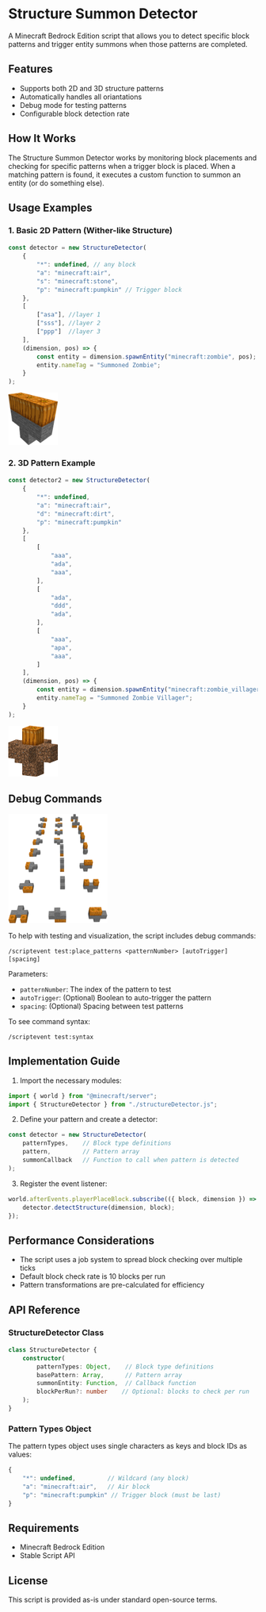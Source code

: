 # Structure Summon Detector

A Minecraft Bedrock Edition script that allows you to detect specific block patterns and trigger entity summons when those patterns are completed.

## Features

- Supports both 2D and 3D structure patterns
- Automatically handles all oriantations
- Debug mode for testing patterns
- Configurable block detection rate

## How It Works

The Structure Summon Detector works by monitoring block placements and checking for specific patterns when a trigger block is placed. When a matching pattern is found, it executes a custom function to summon an entity (or do something else).

## Usage Examples

### 1. Basic 2D Pattern (Wither-like Structure)

```javascript
const detector = new StructureDetector(
    {
        "*": undefined, // any block
        "a": "minecraft:air",
        "s": "minecraft:stone",
        "p": "minecraft:pumpkin" // Trigger block
    },
    [
        ["asa"], //layer 1
        ["sss"], //layer 2
        ["ppp"]  //layer 3
    ],
    (dimension, pos) => {
        const entity = dimension.spawnEntity("minecraft:zombie", pos);
        entity.nameTag = "Summoned Zombie";
    }
);
```

<img src="https://raw.githubusercontent.com/MinecraftBedrockArabic/Script-API-snippets/main/structure%20summon%20detector/pic/2D.png" alt="preview" width="100">

### 2. 3D Pattern Example

```javascript
const detector2 = new StructureDetector(
    {
        "*": undefined,
        "a": "minecraft:air",
        "d": "minecraft:dirt",
        "p": "minecraft:pumpkin"
    },
    [
        [
            "aaa",
            "ada",
            "aaa",
        ],
        [
            "ada",
            "ddd",
            "ada",
        ],
        [
            "aaa",
            "apa",
            "aaa",
        ]
    ],
    (dimension, pos) => {
        const entity = dimension.spawnEntity("minecraft:zombie_villager", pos);
        entity.nameTag = "Summoned Zombie Villager";
    }
);
```

<img src="https://raw.githubusercontent.com/MinecraftBedrockArabic/Script-API-snippets/main/structure%20summon%20detector/pic/3D.png" alt="preview" width="100">

## Debug Commands

<img src="https://raw.githubusercontent.com/MinecraftBedrockArabic/Script-API-snippets/main/structure%20summon%20detector/pic/all.png" alt="preview" width="200">

To help with testing and visualization, the script includes debug commands:

```
/scriptevent test:place_patterns <patternNumber> [autoTrigger] [spacing]
```

Parameters:
- `patternNumber`: The index of the pattern to test
- `autoTrigger`: (Optional) Boolean to auto-trigger the pattern
- `spacing`: (Optional) Spacing between test patterns

To see command syntax:
```
/scriptevent test:syntax
```

## Implementation Guide

1. Import the necessary modules:
```javascript
import { world } from "@minecraft/server";
import { StructureDetector } from "./structureDetector.js";
```

2. Define your pattern and create a detector:
```javascript
const detector = new StructureDetector(
    patternTypes,    // Block type definitions
    pattern,         // Pattern array
    summonCallback   // Function to call when pattern is detected
);
```

3. Register the event listener:
```javascript
world.afterEvents.playerPlaceBlock.subscribe(({ block, dimension }) => {
    detector.detectStructure(dimension, block);
});
```

## Performance Considerations

- The script uses a job system to spread block checking over multiple ticks
- Default block check rate is 10 blocks per run
- Pattern transformations are pre-calculated for efficiency

## API Reference

### StructureDetector Class

```typescript
class StructureDetector {
    constructor(
        patternTypes: Object,    // Block type definitions
        basePattern: Array,      // Pattern array
        summonEntity: Function,  // Callback function
        blockPerRun?: number    // Optional: blocks to check per run
    );
}
```

### Pattern Types Object

The pattern types object uses single characters as keys and block IDs as values:
```javascript
{
    "*": undefined,         // Wildcard (any block)
    "a": "minecraft:air",   // Air block
    "p": "minecraft:pumpkin" // Trigger block (must be last)
}
```

## Requirements

- Minecraft Bedrock Edition
- Stable Script API

## License

This script is provided as-is under standard open-source terms.
